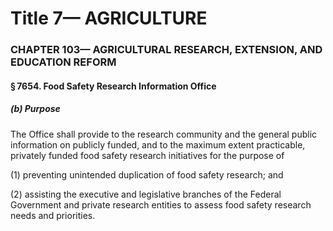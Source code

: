 
# Title 7— AGRICULTURE
### CHAPTER 103— AGRICULTURAL RESEARCH, EXTENSION, AND EDUCATION REFORM
#### § 7654. Food Safety Research Information Office
##### (b) Purpose

The Office shall provide to the research community and the general public information on publicly funded, and to the maximum extent practicable, privately funded food safety research initiatives for the purpose of

(1) preventing unintended duplication of food safety research; and

(2) assisting the executive and legislative branches of the Federal Government and private research entities to assess food safety research needs and priorities.
